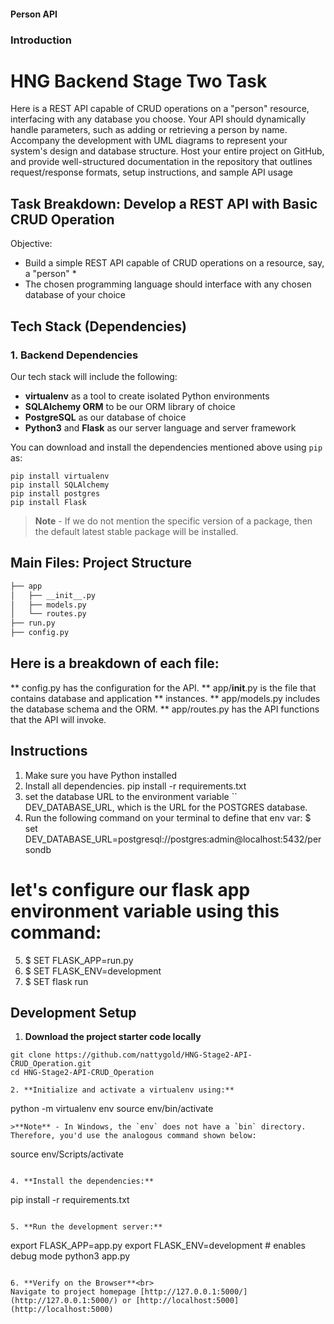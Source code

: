 #### Person API

### Introduction
#  HNG Backend Stage Two Task
Here is a REST API capable of CRUD operations on a "person" resource, interfacing with any database you choose. Your API should dynamically handle parameters, such as adding or retrieving a person by name. Accompany the development with UML diagrams to represent your system's design and database structure. Host your entire project on GitHub, and provide well-structured documentation in the repository that outlines request/response formats, setup instructions, and sample API usage

## Task Breakdown: Develop a REST API with Basic CRUD Operation

Objective:

- Build a simple REST API capable of CRUD operations on a resource, say, a "person" \*
- The chosen programming language should interface with any chosen database of your choice

## Tech Stack (Dependencies)

### 1. Backend Dependencies

Our tech stack will include the following:

- **virtualenv** as a tool to create isolated Python environments
- **SQLAlchemy ORM** to be our ORM library of choice
- **PostgreSQL** as our database of choice
- **Python3** and **Flask** as our server language and server framework

You can download and install the dependencies mentioned above using `pip` as:

```
pip install virtualenv
pip install SQLAlchemy
pip install postgres
pip install Flask
```

> **Note** - If we do not mention the specific version of a package, then the default latest stable package will be installed.

## Main Files: Project Structure

```sh
├── app
│   ├── __init__.py
│   ├── models.py
│   └── routes.py
├── run.py
├── config.py
```

## Here is a breakdown of each file:

** config.py has the configuration for the API.
** app/__init__.py is the file that contains database and application ** instances.
** app/models.py includes the database schema and the ORM.
** app/routes.py has the API functions that the API will invoke.


## Instructions
1. Make sure you have Python installed
2. Install all dependencies. pip install -r requirements.txt
3. set the database URL to the environment variable ``         DEV_DATABASE_URL,   which is the URL for the POSTGRES database. 
4. Run the following command on your terminal to define that env var:
$  set DEV_DATABASE_URL=postgresql://postgres:admin@localhost:5432/persondb
#  let's configure our flask app environment variable using this command:
5. $ SET FLASK_APP=run.py
6. $ SET FLASK_ENV=development
7. $ SET flask run

## Development Setup

1. **Download the project starter code locally**

```
git clone https://github.com/nattygold/HNG-Stage2-API-CRUD_Operation.git
cd HNG-Stage2-API-CRUD_Operation

2. **Initialize and activate a virtualenv using:**
```
python -m virtualenv env
source env/bin/activate

```
>**Note** - In Windows, the `env` does not have a `bin` directory. Therefore, you'd use the analogous command shown below:
```

source env/Scripts/activate

```

4. **Install the dependencies:**
```

pip install -r requirements.txt

```

5. **Run the development server:**
```

export FLASK_APP=app.py
export FLASK_ENV=development # enables debug mode
python3 app.py

```

6. **Verify on the Browser**<br>
Navigate to project homepage [http://127.0.0.1:5000/](http://127.0.0.1:5000/) or [http://localhost:5000](http://localhost:5000)

```
